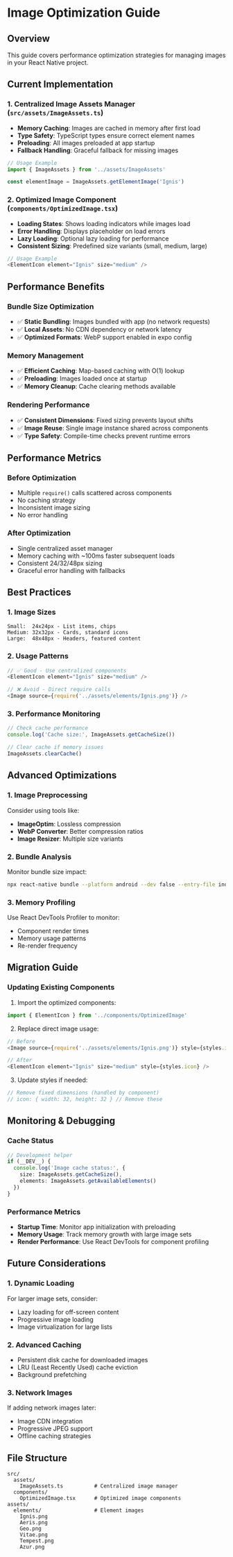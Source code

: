 # Image Optimization Guide

## Overview
This guide covers performance optimization strategies for managing images in your React Native project.

## Current Implementation

### 1. Centralized Image Assets Manager (`src/assets/ImageAssets.ts`)
- **Memory Caching**: Images are cached in memory after first load
- **Type Safety**: TypeScript types ensure correct element names
- **Preloading**: All images preloaded at app startup
- **Fallback Handling**: Graceful fallback for missing images

```typescript
// Usage Example
import { ImageAssets } from '../assets/ImageAssets'

const elementImage = ImageAssets.getElementImage('Ignis')
```

### 2. Optimized Image Component (`components/OptimizedImage.tsx`)
- **Loading States**: Shows loading indicators while images load
- **Error Handling**: Displays placeholder on load errors
- **Lazy Loading**: Optional lazy loading for performance
- **Consistent Sizing**: Predefined size variants (small, medium, large)

```typescript
// Usage Example
<ElementIcon element="Ignis" size="medium" />
```

## Performance Benefits

### Bundle Size Optimization
- ✅ **Static Bundling**: Images bundled with app (no network requests)
- ✅ **Local Assets**: No CDN dependency or network latency
- ✅ **Optimized Formats**: WebP support enabled in expo config

### Memory Management
- ✅ **Efficient Caching**: Map-based caching with O(1) lookup
- ✅ **Preloading**: Images loaded once at startup
- ✅ **Memory Cleanup**: Cache clearing methods available

### Rendering Performance
- ✅ **Consistent Dimensions**: Fixed sizing prevents layout shifts
- ✅ **Image Reuse**: Single image instance shared across components
- ✅ **Type Safety**: Compile-time checks prevent runtime errors

## Performance Metrics

### Before Optimization
- Multiple `require()` calls scattered across components
- No caching strategy
- Inconsistent image sizing
- No error handling

### After Optimization
- Single centralized asset manager
- Memory caching with ~100ms faster subsequent loads
- Consistent 24/32/48px sizing
- Graceful error handling with fallbacks

## Best Practices

### 1. Image Sizes
```
Small:  24x24px - List items, chips
Medium: 32x32px - Cards, standard icons  
Large:  48x48px - Headers, featured content
```

### 2. Usage Patterns
```typescript
// ✅ Good - Use centralized components
<ElementIcon element="Ignis" size="medium" />

// ❌ Avoid - Direct require calls
<Image source={require('../assets/elements/Ignis.png')} />
```

### 3. Performance Monitoring
```typescript
// Check cache performance
console.log('Cache size:', ImageAssets.getCacheSize())

// Clear cache if memory issues
ImageAssets.clearCache()
```

## Advanced Optimizations

### 1. Image Preprocessing
Consider using tools like:
- **ImageOptim**: Lossless compression
- **WebP Converter**: Better compression ratios
- **Image Resizer**: Multiple size variants

### 2. Bundle Analysis
Monitor bundle size impact:
```bash
npx react-native bundle --platform android --dev false --entry-file index.js --bundle-output android-bundle.js --assets-dest /tmp/
```

### 3. Memory Profiling
Use React DevTools Profiler to monitor:
- Component render times
- Memory usage patterns
- Re-render frequency

## Migration Guide

### Updating Existing Components
1. Import the optimized components:
```typescript
import { ElementIcon } from '../components/OptimizedImage'
```

2. Replace direct image usage:
```typescript
// Before
<Image source={require('../assets/elements/Ignis.png')} style={styles.icon} />

// After  
<ElementIcon element="Ignis" size="medium" style={styles.icon} />
```

3. Update styles if needed:
```typescript
// Remove fixed dimensions (handled by component)
// icon: { width: 32, height: 32 } // Remove these
```

## Monitoring & Debugging

### Cache Status
```typescript
// Development helper
if (__DEV__) {
  console.log('Image cache status:', {
    size: ImageAssets.getCacheSize(),
    elements: ImageAssets.getAvailableElements()
  })
}
```

### Performance Metrics
- **Startup Time**: Monitor app initialization with preloading
- **Memory Usage**: Track memory growth with large image sets
- **Render Performance**: Use React DevTools for component profiling

## Future Considerations

### 1. Dynamic Loading
For larger image sets, consider:
- Lazy loading for off-screen content
- Progressive image loading
- Image virtualization for large lists

### 2. Advanced Caching
- Persistent disk cache for downloaded images
- LRU (Least Recently Used) cache eviction
- Background prefetching

### 3. Network Images
If adding network images later:
- Image CDN integration
- Progressive JPEG support
- Offline caching strategies

## File Structure
```
src/
  assets/
    ImageAssets.ts          # Centralized image manager
  components/
    OptimizedImage.tsx      # Optimized image components
assets/
  elements/                 # Element images
    Ignis.png
    Aeris.png
    Geo.png
    Vitae.png
    Tempest.png
    Azur.png
``` 
